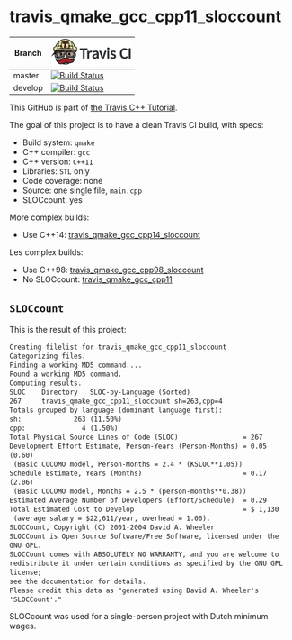 # travis_qmake_gcc_cpp11_sloccount

Branch|[![Travis CI logo](TravisCI.png)](https://travis-ci.org)
---|---
master|[![Build Status](https://travis-ci.org/richelbilderbeek/travis_qmake_gcc_cpp11_sloccount.svg?branch=master)](https://travis-ci.org/richelbilderbeek/travis_qmake_gcc_cpp11_sloccount)
develop|[![Build Status](https://travis-ci.org/richelbilderbeek/travis_qmake_gcc_cpp11_sloccount.svg?branch=develop)](https://travis-ci.org/richelbilderbeek/travis_qmake_gcc_cpp11_sloccount)

This GitHub is part of [the Travis C++ Tutorial](https://github.com/richelbilderbeek/travis_cpp_tutorial).

The goal of this project is to have a clean Travis CI build, with specs:
 * Build system: `qmake`
 * C++ compiler: `gcc`
 * C++ version: `C++11`
 * Libraries: `STL` only
 * Code coverage: none
 * Source: one single file, `main.cpp`
 * SLOCcount: yes

More complex builds:

 * Use C++14: [travis_qmake_gcc_cpp14_sloccount](https://www.github.com/richelbilderbeek/travis_qmake_gcc_cpp14_sloccount)

Les complex builds:

 * Use C++98: [travis_qmake_gcc_cpp98_sloccount](https://www.github.com/richelbilderbeek/travis_qmake_gcc_cpp98_sloccount)
 * No SLOCcount: [travis_qmake_gcc_cpp11](https://www.github.com/richelbilderbeek/travis_qmake_gcc_cpp11)

## `SLOCcount`

This is the result of this project:

```
Creating filelist for travis_qmake_gcc_cpp11_sloccount
Categorizing files.
Finding a working MD5 command....
Found a working MD5 command.
Computing results.
SLOC	Directory	SLOC-by-Language (Sorted)
267     travis_qmake_gcc_cpp11_sloccount sh=263,cpp=4
Totals grouped by language (dominant language first):
sh:             263 (11.50%)
cpp:              4 (1.50%)
Total Physical Source Lines of Code (SLOC)                = 267
Development Effort Estimate, Person-Years (Person-Months) = 0.05 (0.60)
 (Basic COCOMO model, Person-Months = 2.4 * (KSLOC**1.05))
Schedule Estimate, Years (Months)                         = 0.17 (2.06)
 (Basic COCOMO model, Months = 2.5 * (person-months**0.38))
Estimated Average Number of Developers (Effort/Schedule)  = 0.29
Total Estimated Cost to Develop                           = $ 1,130
 (average salary = $22,611/year, overhead = 1.00).
SLOCCount, Copyright (C) 2001-2004 David A. Wheeler
SLOCCount is Open Source Software/Free Software, licensed under the GNU GPL.
SLOCCount comes with ABSOLUTELY NO WARRANTY, and you are welcome to
redistribute it under certain conditions as specified by the GNU GPL license;
see the documentation for details.
Please credit this data as "generated using David A. Wheeler's 'SLOCCount'."
```

SLOCcount was used for a single-person project with Dutch minimum wages.